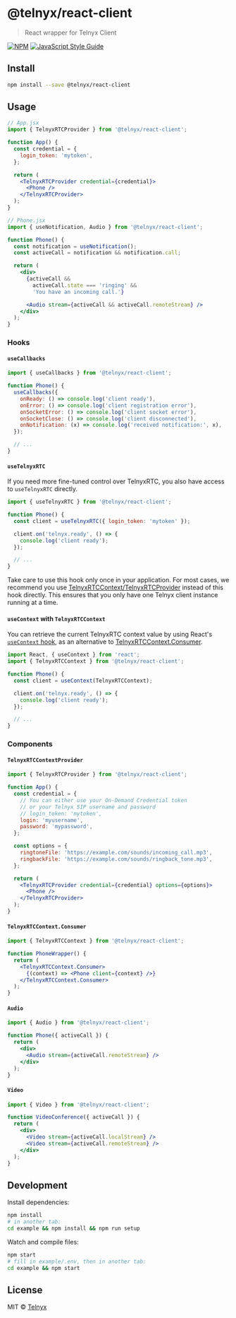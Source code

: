 # @telnyx/react-client

> React wrapper for Telnyx Client

[![NPM](https://img.shields.io/npm/v/@telnyx/react-client.svg)](https://www.npmjs.com/package/@telnyx/react-client) [![JavaScript Style Guide](https://img.shields.io/badge/code_style-standard-brightgreen.svg)](https://standardjs.com)

## Install

```bash
npm install --save @telnyx/react-client
```

## Usage

```jsx
// App.jsx
import { TelnyxRTCProvider } from '@telnyx/react-client';

function App() {
  const credential = {
    login_token: 'mytoken',
  };

  return (
    <TelnyxRTCProvider credential={credential}>
      <Phone />
    </TelnyxRTCProvider>
  );
}
```

```jsx
// Phone.jsx
import { useNotification, Audio } from '@telnyx/react-client';

function Phone() {
  const notification = useNotification();
  const activeCall = notification && notification.call;

  return (
    <div>
      {activeCall &&
        activeCall.state === 'ringing' &&
        'You have an incoming call.'}

      <Audio stream={activeCall && activeCall.remoteStream} />
    </div>
  );
}
```

### Hooks

#### `useCallbacks`

```jsx
import { useCallbacks } from '@telnyx/react-client';

function Phone() {
  useCallbacks({
    onReady: () => console.log('client ready'),
    onError: () => console.log('client registration error'),
    onSocketError: () => console.log('client socket error'),
    onSocketClose: () => console.log('client disconnected'),
    onNotification: (x) => console.log('received notification:', x),
  });

  // ...
}
```

#### `useTelnyxRTC`

If you need more fine-tuned control over TelnyxRTC, you also have access to `useTelnyxRTC` directly.

```jsx
import { useTelnyxRTC } from '@telnyx/react-client';

function Phone() {
  const client = useTelnyxRTC({ login_token: 'mytoken' });

  client.on('telnyx.ready', () => {
    console.log('client ready');
  });

  // ...
}
```

Take care to use this hook only once in your application. For most cases, we recommend you use [TelnyxRTCContext/TelnyxRTCProvider](#TelnyxRTCContextProvider) instead of this hook directly. This ensures that you only have one Telnyx client instance running at a time.

#### `useContext` with `TelnyxRTCContext`

You can retrieve the current TelnyxRTC context value by using React's [`useContext` hook](https://reactjs.org/docs/hooks-reference.html#usecontext), as an alternative to [TelnyxRTCContext.Consumer](#TelnyxRTCContextConsumer).

```jsx
import React, { useContext } from 'react';
import { TelnyxRTCContext } from '@telnyx/react-client';

function Phone() {
  const client = useContext(TelnyxRTCContext);

  client.on('telnyx.ready', () => {
    console.log('client ready');
  });

  // ...
}
```

### Components

#### `TelnyxRTCContextProvider`

```jsx
import { TelnyxRTCProvider } from '@telnyx/react-client';

function App() {
  const credential = {
    // You can either use your On-Demand Credential token
    // or your Telnyx SIP username and password
    // login_token: 'mytoken',
    login: 'myusername',
    password: 'mypassword',
  };

  const options = {
    ringtoneFile: 'https://example.com/sounds/incoming_call.mp3',
    ringbackFile: 'https://example.com/sounds/ringback_tone.mp3',
  };

  return (
    <TelnyxRTCProvider credential={credential} options={options}>
      <Phone />
    </TelnyxRTCProvider>
  );
}
```

#### `TelnyxRTCContext.Consumer`

```jsx
import { TelnyxRTCContext } from '@telnyx/react-client';

function PhoneWrapper() {
  return (
    <TelnyxRTCContext.Consumer>
      {(context) => <Phone client={context} />}
    </TelnyxRTCContext.Consumer>
  );
}
```

#### `Audio`

```jsx
import { Audio } from '@telnyx/react-client';

function Phone({ activeCall }) {
  return (
    <div>
      <Audio stream={activeCall.remoteStream} />
    </div>
  );
}
```

#### `Video`

```jsx
import { Video } from '@telnyx/react-client';

function VideoConference({ activeCall }) {
  return (
    <div>
      <Video stream={activeCall.localStream} />
      <Video stream={activeCall.remoteStream} />
    </div>
  );
}
```

## Development

Install dependencies:

```bash
npm install
# in another tab:
cd example && npm install && npm run setup
```

Watch and compile files:

```bash
npm start
# fill in example/.env, then in another tab:
cd example && npm start
```

## License

MIT © [Telnyx](https://github.com/team-telnyx)
